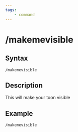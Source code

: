 ```yaml
---
tags:
    - command
---
```

# /makemevisible

## Syntax

```eqcommand
/makemevisible
```

## Description

This will make your toon visible

## Example

`/makemevisible`

